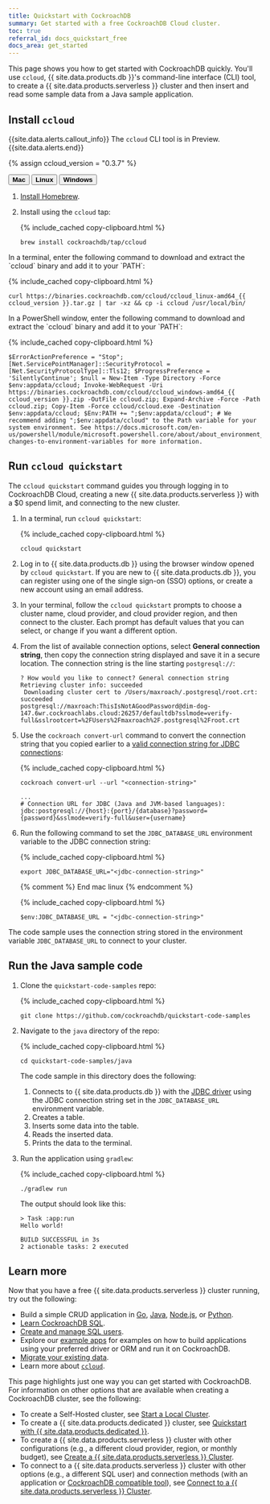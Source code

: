 ```yaml
---
title: Quickstart with CockroachDB
summary: Get started with a free CockroachDB Cloud cluster.
toc: true
referral_id: docs_quickstart_free
docs_area: get_started
---
```


This page shows you how to get started with CockroachDB quickly. You'll use `ccloud`, {{ site.data.products.db }}'s command-line interface (CLI) tool, to create a {{ site.data.products.serverless }} cluster and then insert and read some sample data from a Java sample application.

## Install <code>ccloud</code>

{{site.data.alerts.callout_info}}
The <code>ccloud</code> CLI tool is in Preview.
{{site.data.alerts.end}}

{% assign ccloud_version = "0.3.7" %}

<div class="filters clearfix">
    <button class="filter-button page-level" data-scope="mac"><strong>Mac</strong></button>
    <button class="filter-button page-level" data-scope="linux"><strong>Linux</strong></button>
    <button class="filter-button page-level" data-scope="windows"><strong>Windows</strong></button>
</div>

<section class="filter-content" markdown="1" data-scope="mac">

1. [Install Homebrew](http://brew.sh/).
1. Install using the `ccloud` tap:

    {% include_cached copy-clipboard.html %}
    ~~~ shell
    brew install cockroachdb/tap/ccloud
    ~~~

</section>
<section class="filter-content" markdown="1" data-scope="linux">
In a terminal, enter the following command to download and extract the `ccloud` binary and add it to your `PATH`:

{% include_cached copy-clipboard.html %}
~~~ shell
curl https://binaries.cockroachdb.com/ccloud/ccloud_linux-amd64_{{ ccloud_version }}.tar.gz | tar -xz && cp -i ccloud /usr/local/bin/
~~~

</section>
<section class="filter-content" markdown="1" data-scope="windows">
In a PowerShell window, enter the following command to download and extract the `ccloud` binary and add it to your `PATH`:

{% include_cached copy-clipboard.html %}
~~~ shell
$ErrorActionPreference = "Stop"; [Net.ServicePointManager]::SecurityProtocol = [Net.SecurityProtocolType]::Tls12; $ProgressPreference = 'SilentlyContinue'; $null = New-Item -Type Directory -Force $env:appdata/ccloud; Invoke-WebRequest -Uri https://binaries.cockroachdb.com/ccloud/ccloud_windows-amd64_{{ ccloud_version }}.zip -OutFile ccloud.zip; Expand-Archive -Force -Path ccloud.zip; Copy-Item -Force ccloud/ccloud.exe -Destination $env:appdata/ccloud; $Env:PATH += ";$env:appdata/ccloud"; # We recommend adding ";$env:appdata/ccloud" to the Path variable for your system environment. See https://docs.microsoft.com/en-us/powershell/module/microsoft.powershell.core/about/about_environment_variables#saving-changes-to-environment-variables for more information.
~~~
</section>

## Run `ccloud quickstart`

The `ccloud quickstart` command guides you through logging in to CockroachDB Cloud, creating a new {{ site.data.products.serverless }} with a $0 spend limit, and connecting to the new cluster. 

1. In a terminal, run `ccloud quickstart`:

    {% include_cached copy-clipboard.html %}
    ~~~ shell
    ccloud quickstart
    ~~~

1. Log in to {{ site.data.products.db }} using the browser window opened by `ccloud quickstart`. If you are new to {{ site.data.products.db }}, you can register using one of the single sign-on (SSO) options, or create a new account using an email address.

1. In your terminal, follow the `ccloud quickstart` prompts to choose a cluster name, cloud provider, and cloud provider region, and then connect to the cluster. Each prompt has default values that you can select, or change if you want a different option.

1. From the list of available connection options, select **General connection string**, then copy the connection string displayed and save it in a secure location. The connection string is the line starting `postgresql://`:

    ~~~
    ? How would you like to connect? General connection string
    Retrieving cluster info: succeeded
     Downloading cluster cert to /Users/maxroach/.postgresql/root.crt: succeeded
    postgresql://maxroach:ThisIsNotAGoodPassword@dim-dog-147.6wr.cockroachlabs.cloud:26257/defaultdb?sslmode=verify-full&sslrootcert=%2FUsers%2Fmaxroach%2F.postgresql%2Froot.crt
    ~~~

1. Use the `cockroach convert-url` command to convert the connection string that you copied earlier to a [valid connection string for JDBC connections](../{{site.current_cloud_version}}/connect-to-the-database.html?filters=java):

      {% include_cached copy-clipboard.html %}
      ~~~ shell
      cockroach convert-url --url "<connection-string>"
      ~~~

      ~~~
      ...
      # Connection URL for JDBC (Java and JVM-based languages):
      jdbc:postgresql://{host}:{port}/{database}?password={password}&sslmode=verify-full&user={username}
      ~~~
    
1. Run the following command to set the `JDBC_DATABASE_URL` environment variable to the JDBC connection string:

    <section class="filter-content" markdown="1" data-scope="mac linux">

    {% include_cached copy-clipboard.html %}
    ~~~ shell
    export JDBC_DATABASE_URL="<jdbc-connection-string>"
    ~~~

    </section>
    {% comment %} End mac linux {% endcomment %}
    <section class="filter-content" markdown="1" data-scope="windows">

    {% include_cached copy-clipboard.html %}
    ~~~ shell
    $env:JDBC_DATABASE_URL = "<jdbc-connection-string>"
    ~~~
    
    </section>

The code sample uses the connection string stored in the environment variable `JDBC_DATABASE_URL` to connect to your cluster.

## Run the Java sample code

1. Clone the `quickstart-code-samples` repo:

    {% include_cached copy-clipboard.html %}
    ~~~ shell
    git clone https://github.com/cockroachdb/quickstart-code-samples
    ~~~
  
1. Navigate to the `java` directory of the repo:

    {% include_cached copy-clipboard.html %}
    ~~~ shell
    cd quickstart-code-samples/java
    ~~~

    The code sample in this directory does the following:
      1. Connects to {{ site.data.products.db }} with the [JDBC driver](https://jdbc.postgresql.org) using the JDBC connection string set in the `JDBC_DATABASE_URL` environment variable.
      1. Creates a table.
      1. Inserts some data into the table.
      1. Reads the inserted data.
      1. Prints the data to the terminal.

1. Run the application using `gradlew`:

    {% include_cached copy-clipboard.html %}
    ~~~ shell
    ./gradlew run
    ~~~

    The output should look like this:

    ~~~
    > Task :app:run
    Hello world!

    BUILD SUCCESSFUL in 3s
    2 actionable tasks: 2 executed
    ~~~
    
## Learn more

Now that you have a free {{ site.data.products.serverless }} cluster running, try out the following:

- Build a simple CRUD application in [Go](../{{site.current_cloud_version}}/build-a-go-app-with-cockroachdb.html), [Java](../{{site.current_cloud_version}}/build-a-java-app-with-cockroachdb.html), [Node.js](../{{site.current_cloud_version}}/build-a-nodejs-app-with-cockroachdb.html), or [Python](../{{site.current_cloud_version}}/build-a-python-app-with-cockroachdb.html).
- [Learn CockroachDB SQL](learn-cockroachdb-sql.html).
- [Create and manage SQL users](user-authorization.html).
- Explore our [example apps](../{{site.current_cloud_version}}/example-apps.html) for examples on how to build applications using your preferred driver or ORM and run it on CockroachDB.
- [Migrate your existing data](../{{site.current_cloud_version}}/migration-overview.html).
- Learn more about [`ccloud`](ccloud-get-started.html).

This page highlights just one way you can get started with CockroachDB. For information on other options that are available when creating a CockroachDB cluster, see the following:

- To create a Self-Hosted cluster, see [Start a Local Cluster](../{{site.versions["stable"]}}/start-a-local-cluster.html).
- To create a {{ site.data.products.dedicated }} cluster, see [Quickstart with {{ site.data.products.dedicated }}](quickstart-trial-cluster.html).
- To create a {{ site.data.products.serverless }} cluster with other configurations (e.g., a different cloud provider, region, or monthly budget), see [Create a {{ site.data.products.serverless }} Cluster](create-a-serverless-cluster.html).
- To connect to a {{ site.data.products.serverless }} cluster with other options (e.g., a different SQL user) and connection methods (with an application or [CockroachDB compatible tool](../{{site.current_cloud_version}}/third-party-database-tools.html)), see [Connect to a {{ site.data.products.serverless }} Cluster](connect-to-a-serverless-cluster.html).
